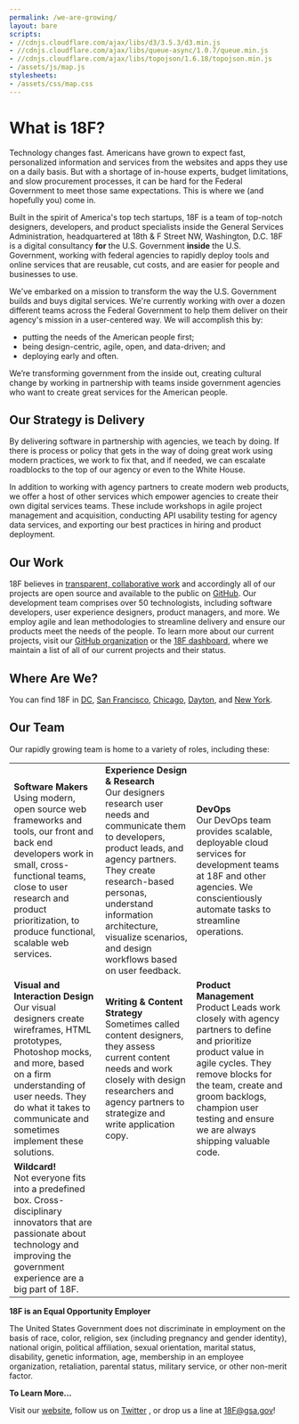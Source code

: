```yaml
---
permalink: /we-are-growing/
layout: bare
scripts:
- //cdnjs.cloudflare.com/ajax/libs/d3/3.5.3/d3.min.js
- //cdnjs.cloudflare.com/ajax/libs/queue-async/1.0.7/queue.min.js
- //cdnjs.cloudflare.com/ajax/libs/topojson/1.6.18/topojson.min.js
- /assets/js/map.js
stylesheets:
- /assets/css/map.css
---
```


# What is 18F?

Technology changes fast. Americans have grown to expect fast, personalized information and services from the websites and apps they use on a daily basis. But with a shortage of in-house experts, budget limitations, and slow procurement processes, it can be hard for the Federal Government to meet those same expectations. This is where we (and hopefully you) come in.

Built in the spirit of America's top tech startups, 18F is a team of top-notch designers, developers, and product specialists inside the General Services Administration, headquartered at 18th & F Street NW, Washington, D.C. 18F is a digital consultancy **for** the U.S. Government **inside** the U.S. Government, working with federal agencies to rapidly deploy tools and online services that are reusable, cut costs, and are easier for people and businesses to use.

We've embarked on a mission to transform the way the U.S. Government builds and buys digital services. We're currently working with over a dozen different teams across the Federal Government to help them deliver on their agency's mission in a user-centered way. We will accomplish this by:

* putting the needs of the American people first;
* being design-centric, agile, open, and data-driven; and
* deploying early and often.


We’re transforming government from the inside out, creating cultural change by working in partnership with teams inside government agencies who want to create great services for the American people. 

## Our Strategy is Delivery

By delivering software in partnership with agencies, we teach by doing.  If there is process or policy that gets in the way of doing great work using modern practices, we work to fix that, and if needed, we can escalate roadblocks to the top of our agency or even to the White House.  

In addition to working with agency partners to create modern web products, we offer a host of other services which empower agencies to create their own digital services teams. These include workshops in agile project management and acquisition, conducting API usability testing for agency data services, and exporting our best practices in hiring and product deployment. 

## Our Work

18F believes in [transparent, collaborative work](http://18fblog.tumblr.com/post/93415834296/working-in-public-from-day-1) and accordingly all of our projects are open source and available to the public on [GitHub](https://github.com/18F). Our development team comprises over 50 technologists, including software developers, user experience designers, product managers, and more. We employ agile and lean methodologies to streamline delivery and ensure our products meet the needs of the people. To learn more about our current projects, visit our [GitHub organization](https://github.com/18F) or the [18F dashboard](http://18f.gsa.gov/dashboard), where we maintain a list of all of our current projects and their status.  

## Where Are We?

You can find 18F in [DC](#DCA), [San Francisco](#SFO), [Chicago](#CHI), [Dayton](#DAY), and [New York](#NYC).

<div id="map"></div>

## Our Team

Our rapidly growing team is home to a variety of roles, including these:  

<table>
  <tr>
    <td> 
      <b>Software Makers</b>
        <br>Using modern, open source web frameworks and tools, our front and back end developers work in small, cross-functional teams, close to user research and product prioritization, to produce functional, scalable web services. 
    </td>
    <td> 
      <b>Experience Design & Research</b>
        <br>Our designers research user needs and communicate them to  developers, product leads, and agency partners. They create research-based personas, understand information architecture, visualize scenarios, and design workflows based on user feedback. 
    </td>
    <td> 
      <b>DevOps</b> 
        <br>Our DevOps team provides scalable, deployable cloud services for development teams at 18F and other agencies.  We conscientiously automate tasks to streamline operations.</td>
  </tr>
  <tr>
    <td> 
      <b>Visual and Interaction Design</b>
        <br>Our visual designers create wireframes, HTML prototypes, Photoshop mocks, and more, based on a firm understanding of user needs. They do what it takes to communicate and sometimes implement these solutions. 
    </td>
    <td> 
      <b>Writing & Content Strategy</b>
        <br>Sometimes called content designers, they assess current content needs and work closely with design researchers and  agency partners to strategize and write application copy.
    </td>
    <td> 
      <b>Product Management</b>
        <br>Product Leads work closely with agency partners to define and prioritize product value in agile cycles. They remove blocks for the team, create and groom backlogs, champion user testing and ensure we are always shipping valuable code.
    </td>
  </tr>
  <tr>
    <td> 
      <b>Wildcard!</b>
        <br>Not everyone fits into a predefined box. Cross-disciplinary innovators that are passionate about technology and improving the government experience are a big part of 18F.
    </td>
  </tr>
</table>


**18F is an Equal Opportunity Employer**

The United States Government does not discriminate in employment on the basis of race, color, religion, sex (including pregnancy and gender identity), national origin, political affiliation, sexual orientation, marital status, disability, genetic information, age, membership in an employee organization, retaliation, parental status, military service, or other non-merit factor.

**To Learn More...**

Visit our [website](https://18f.gsa.gov/), follow us on [Twitter](https://twitter.com/18f) , or drop us a line at [18F@gsa.gov](mailto:18F@gsa.gov)!

